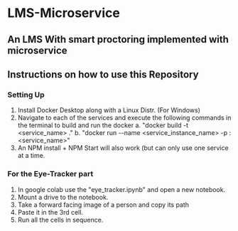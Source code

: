 # LMS-Microservice
## An LMS With smart proctoring implemented with microservice

## Instructions on how to use this Repository
### Setting Up
1. Install Docker Desktop along with a Linux Distr. (For Windows)
2. Navigate to each of the services and execute the following commands in the terminal to build and run the docker
  a. "docker build -t <service_name> ."
  b. "docker run --name <service_instance_name> -p <Port>:<Port> <service_name>"
3. An NPM install + NPM Start will also work (but can only use one service at a time.

### For the Eye-Tracker part
1. In google colab use the "eye_tracker.ipynb" and open a new notebook.
2. Mount a drive to the notebook.
3. Take a forward facing image of a person and copy its path
4. Paste it in the 3rd cell.
5. Run all the cells in sequence.
